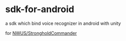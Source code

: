 # sdk-for-android
a sdk which bind voice recognizer in android with unity

for [NWUS/StrongholdCommander](https://github.com/NWUS/StrongholdCommander)
